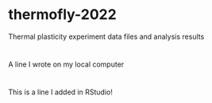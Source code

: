# thermofly-2022
Thermal plasticity experiment data files and analysis results
#
A line I wrote on my local computer
#
This is a line I added in RStudio!
#
